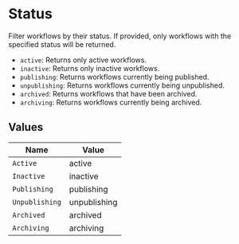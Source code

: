 # Status

Filter workflows by their status. If provided, only workflows with the specified status will be returned.
- `active`: Returns only active workflows.
- `inactive`: Returns only inactive workflows.
- `publishing`: Returns workflows currently being published.
- `unpublishing`: Returns workflows currently being unpublished.
- `archived`: Returns workflows that have been archived.
- `archiving`: Returns workflows currently being archived.        



## Values

| Name           | Value          |
| -------------- | -------------- |
| `Active`       | active         |
| `Inactive`     | inactive       |
| `Publishing`   | publishing     |
| `Unpublishing` | unpublishing   |
| `Archived`     | archived       |
| `Archiving`    | archiving      |